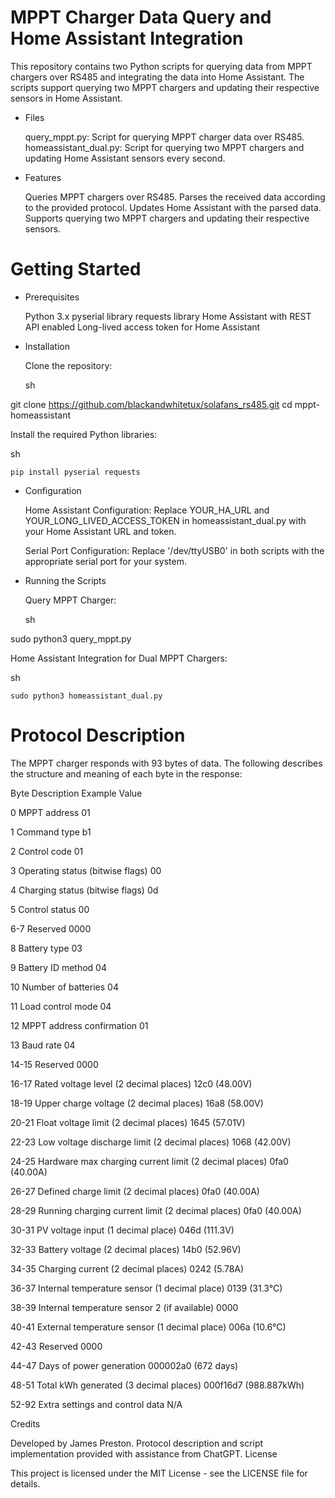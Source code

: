 # MPPT Charger Data Query and Home Assistant Integration

This repository contains two Python scripts for querying data from MPPT chargers over RS485 and integrating the data into Home Assistant. The scripts support querying two MPPT chargers and updating their respective sensors in Home Assistant.

* Files

    query_mppt.py: Script for querying MPPT charger data over RS485.
    homeassistant_dual.py: Script for querying two MPPT chargers and updating Home Assistant sensors every second.

* Features

    Queries MPPT chargers over RS485.
    Parses the received data according to the provided protocol.
    Updates Home Assistant with the parsed data.
    Supports querying two MPPT chargers and updating their respective sensors.

# Getting Started

* Prerequisites

    Python 3.x
    pyserial library
    requests library
    Home Assistant with REST API enabled
    Long-lived access token for Home Assistant

* Installation

    Clone the repository:

    sh

git clone https://github.com/blackandwhitetux/solafans_rs485.git
cd mppt-homeassistant

Install the required Python libraries:

sh

    pip install pyserial requests

* Configuration

    Home Assistant Configuration:
        Replace YOUR_HA_URL and YOUR_LONG_LIVED_ACCESS_TOKEN in homeassistant_dual.py with your Home Assistant URL and token.

    Serial Port Configuration:
        Replace '/dev/ttyUSB0' in both scripts with the appropriate serial port for your system.

* Running the Scripts

    Query MPPT Charger:

    sh

sudo python3 query_mppt.py

Home Assistant Integration for Dual MPPT Chargers:

sh

    sudo python3 homeassistant_dual.py

# Protocol Description

The MPPT charger responds with 93 bytes of data. The following describes the structure and meaning of each byte in the response:

Byte	Description	Example Value

0	MPPT address	01

1	Command type	b1

2	Control code	01

3	Operating status (bitwise flags)	00

4	Charging status (bitwise flags)	0d

5	Control status	00

6-7	Reserved	0000

8	Battery type	03

9	Battery ID method	04

10	Number of batteries	04

11	Load control mode	04

12	MPPT address confirmation	01

13	Baud rate	04

14-15	Reserved	0000

16-17	Rated voltage level (2 decimal places)	12c0 (48.00V)

18-19	Upper charge voltage (2 decimal places)	16a8 (58.00V)

20-21	Float voltage limit (2 decimal places)	1645 (57.01V)

22-23	Low voltage discharge limit (2 decimal places)	1068 (42.00V)

24-25	Hardware max charging current limit (2 decimal places)	0fa0 (40.00A)

26-27	Defined charge limit (2 decimal places)	0fa0 (40.00A)

28-29	Running charging current limit (2 decimal places)	0fa0 (40.00A)

30-31	PV voltage input (1 decimal place)	046d (111.3V)

32-33	Battery voltage (2 decimal places)	14b0 (52.96V)

34-35	Charging current (2 decimal places)	0242 (5.78A)

36-37	Internal temperature sensor (1 decimal place)	0139 (31.3°C)

38-39	Internal temperature sensor 2 (if available)	0000

40-41	External temperature sensor (1 decimal place)	006a (10.6°C)

42-43	Reserved	0000

44-47	Days of power generation	000002a0 (672 days)

48-51	Total kWh generated (3 decimal places)	000f16d7 (988.887kWh)

52-92	Extra settings and control data	N/A

Credits

Developed by James Preston. Protocol description and script implementation provided with assistance from ChatGPT.
License

This project is licensed under the MIT License - see the LICENSE file for details.
